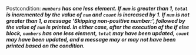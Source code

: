 Postcondition: ***`numbers` has one less element. If `num` is greater than 1, `total` is incremented by the value of `num` and `count` is increased by 1. If `num` is not greater than 1, a message 'Skipping non-positive number:', followed by the value of `num` is printed. In either case, after the execution of the if else block, `numbers` has one less element, `total` may have been updated, `count` may have been updated, and a message may or may not have been printed based on the condition.***